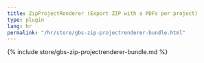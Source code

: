 ```yaml
---
title: ZipProjectRenderer (Export ZIP with a PDFs per project)
type: plugin
lang: hr
permalink: "/hr/store/gbs-zip-projectrenderer-bundle.html"
---
```


{% include store/gbs-zip-projectrenderer-bundle.md %}
